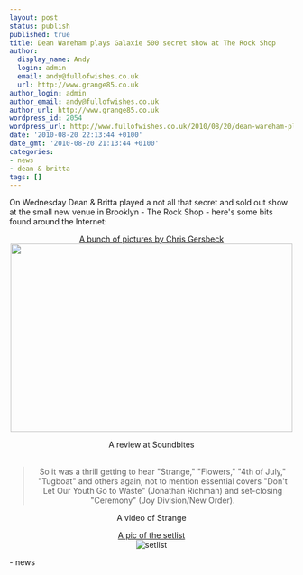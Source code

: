 ```yaml
---
layout: post
status: publish
published: true
title: Dean Wareham plays Galaxie 500 secret show at The Rock Shop
author:
  display_name: Andy
  login: admin
  email: andy@fullofwishes.co.uk
  url: http://www.grange85.co.uk
author_login: admin
author_email: andy@fullofwishes.co.uk
author_url: http://www.grange85.co.uk
wordpress_id: 2054
wordpress_url: http://www.fullofwishes.co.uk/2010/08/20/dean-wareham-plays-galaxie-500-secret-show-at-the-rock-shop/
date: '2010-08-20 22:13:44 +0100'
date_gmt: '2010-08-20 21:13:44 +0100'
categories:
- news
- dean & britta
tags: []
---
```

<div>On Wednesday Dean &amp; Britta played a not all that secret and sold out show at the small new venue in Brooklyn - The Rock Shop - here&#039;s some bits found around the Internet:
<p />
<div style="text-align: center"><a href="http://www.flickr.com/photos/csgersbeck/sets/72157624759590810/with/4906414595/">A bunch of pictures by Chris Gersbeck</a><br /> <a href="http://www.flickr.com/photos/csgersbeck/4906414595/in/set-72157624759590810/#/"><img src="http://farm5.static.flickr.com/4096/4906414595_1e4b5a01b7.jpg" border="0" height="334" width="500" /></a>
<p /><span class="removed_link" title="http://soundbites.typepad.com/soundbites/2010/08/dean-wareham.html">A review at Soundbites</span><br /> <br />
<blockquote class="gmail_quote">So it was a thrill getting to hear &quot;Strange,&quot; &quot;Flowers,&quot; &quot;4th of July,&quot; &quot;Tugboat&quot; and others again, not to mention essential covers &quot;Don&#039;t Let Our Youth Go to Waste&quot; (Jonathan Richman) and set-closing &quot;Ceremony&quot; (Joy Division/New Order).</p></blockquote>
</div>
<p>
<div style="text-align: center">A video of Strange
<p /> <a href="http://twitter.com/AdamMandel99/status/21583888814">A pic of the setlist</a><br /><img src="http://desmond.yfrog.com/Himg192/scaled.php?tn=0&amp;server=192&amp;filename=vlvo.jpg&amp;xsize=640&amp;ysize=640" alt="setlist" /></div>
- news
</p></div>
